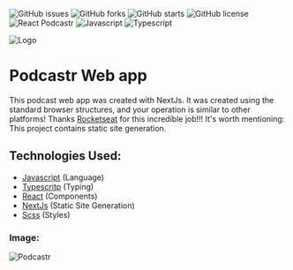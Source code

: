 ![GitHub issues](https://img.shields.io/github/issues/programador404/NextJS-Podcastr)
![GitHub forks](https://img.shields.io/github/forks/programador404/NextJS-Podcastr)
![GitHub starts](https://img.shields.io/github/stars/programador404/NextJS-Podcastr)
![GitHub license](https://img.shields.io/github/license/programador404/NextJS-Podcastr)
![React Podcastr](https://img.shields.io/badge/React-components-orange)
![Javascript](https://img.shields.io/badge/Javascript-Language-yellow)
![Typescript](https://img.shields.io/badge/Typescript-Typing-blue)

![Logo](https://user-images.githubusercontent.com/48457700/116119400-c8d98000-a694-11eb-9d4b-fbbc1a96fc53.png)

# Podcastr Web app
This podcast web app was created with NextJs. It was created using the standard browser structures, and your operation is similar to other platforms! Thanks [Rocketseat](https://rocketseat.com.br/) for this incredible job!!! It's worth mentioning: This project contains static site generation.

## Technologies Used:
- [Javascript](https://developer.mozilla.org/pt-BR/docs/Web/JavaScript) (Language)
- [Typescritp](https://www.typescriptlang.org/) (Typing)
- [React](https://pt-br.reactjs.org/) (Components)
- [NextJs](https://nextjs.org/) (Static Site Generation)
- [Scss](https://sass-lang.com/) (Styles)

### Image:
![Podcastr](https://user-images.githubusercontent.com/48457700/116119790-31286180-a695-11eb-808e-e63e2611c812.PNG)
